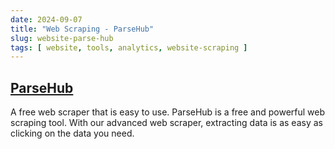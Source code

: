 ```yaml
---
date: 2024-09-07
title: "Web Scraping - ParseHub"
slug: website-parse-hub
tags: [ website, tools, analytics, website-scraping ]
---
```




## [ParseHub][1]

A free web scraper that is easy to use. ParseHub is a free and powerful web scraping tool. With our advanced web scraper, extracting data is as easy as clicking on the data you need.

   [1]: https://www.parsehub.com/features
